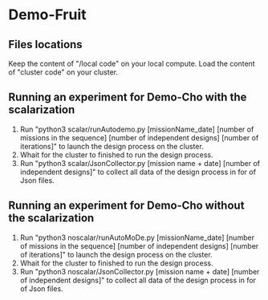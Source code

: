 # Demo-Fruit

## Files locations
Keep the content of "/local code" on your local compute.
Load the content of "cluster code" on your cluster.

## Running an experiment for Demo-Cho with the scalarization
1. Run "python3 scalar/runAutodemo.py [missionName_date] [number of missions in the sequence] [number of independent designs] [number of iterations]" to launch the design process on the cluster.
2. Whait for the cluster to finished to run the design process.
3. Run "python3 scalar/JsonCollector.py [mission name + date] [number of independent designs]" to collect all data of the design process in for of Json files.

## Running an experiment for Demo-Cho without the scalarization
1. Run "python3 noscalar/runAutoMoDe.py [missionName_date] [number of missions in the sequence] [number of independent designs] [number of iterations]" to launch the design process on the cluster.
2. Whait for the cluster to finished to run the design process.
3. Run "python3 noscalar/JsonCollector.py [mission name + date] [number of independent designs]" to collect all data of the design process in for of Json files.
